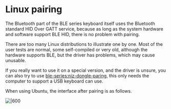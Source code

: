 # Linux pairing

The Bluetooth part of the BLE series keyboard itself uses the Bluetooth standard HID Over GATT service, because as long as the system hardware and software support BLE HID, there is no problem with pairing.

There are too many Linux distributions to illustrate one by one. Most of the user tests are normal, some self-compiled or very old, although the hardware supports BLE, but the driver has problems, which may cause unusable.

If you really want to use it on a special version, and the driver is unsure, you can also try to use [ble-series:niz-dongle-paring](/ble-series/niz-dongle-paring), this only needs the computer to support a USB keyboard can use.

When using Ubuntu, the interface after pairing is as follows.

![|600](assets/ble_battery004.png)
